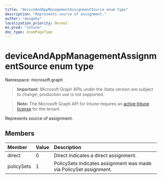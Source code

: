 ```yaml
---
title: "deviceAndAppManagementAssignmentSource enum type"
description: "Represents source of assignment."
author: "dougeby"
localization_priority: Normal
ms.prod: "intune"
doc_type: enumPageType
---
```


# deviceAndAppManagementAssignmentSource enum type

Namespace: microsoft.graph

> **Important:** Microsoft Graph APIs under the /beta version are subject to change; production use is not supported.

> **Note:** The Microsoft Graph API for Intune requires an [active Intune license](https://go.microsoft.com/fwlink/?linkid=839381) for the tenant.

Represents source of assignment.

## Members
|Member|Value|Description|
|:---|:---|:---|
|direct|0|Direct indicates a direct assignment.|
|policySets|1|PolicySets indicates assignment was made via PolicySet assignment.|



